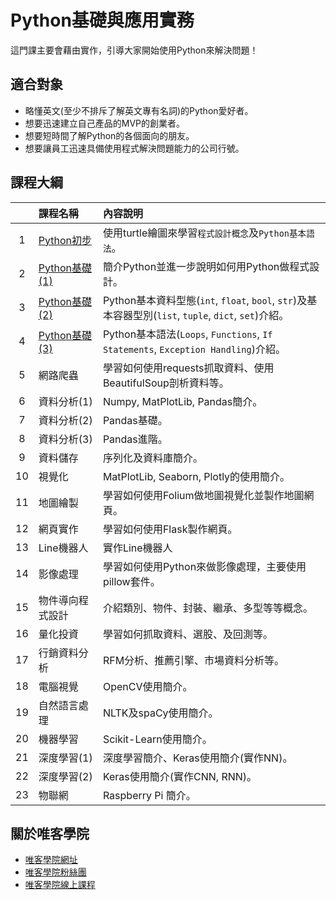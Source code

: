 # Python基礎與應用實務

這門課主要會藉由實作，引導大家開始使用Python來解決問題！

## 適合對象

* 略懂英文(至少不排斥了解英文專有名詞)的Python愛好者。
* 想要迅速建立自己產品的MVP的創業者。
* 想要短時間了解Python的各個面向的朋友。
* 想要讓員工迅速具備使用程式解決問題能力的公司行號。

## 課程大綱

||課程名稱|內容說明|
|:-:|:--|:--|
|1|[Python初步](https://github.com/victorgau/khpy_python_beginners)|使用turtle繪圖來學習`程式設計概念`及`Python基本語法`。|
|2|[Python基礎(1)](https://github.com/victorgau/khpy_python_basics)|簡介Python並進一步說明如何用Python做程式設計。|
|3|[Python基礎(2)](https://github.com/victorgau/khpy_python_basics)|Python基本資料型態(`int`, `float`, `bool`, `str`)及基本容器型別(`list`, `tuple`, `dict`, `set`)介紹。|
|4|[Python基礎(3)](https://github.com/victorgau/khpy_python_basics)|Python基本語法(`Loops`, `Functions`, `If Statements`, `Exception Handling`)介紹。|
|5|網路爬蟲|學習如何使用requests抓取資料、使用BeautifulSoup剖析資料等。|
|6|資料分析(1)|Numpy, MatPlotLib, Pandas簡介。|
|7|資料分析(2)|Pandas基礎。|
|8|資料分析(3)|Pandas進階。|
|9|資料儲存|序列化及資料庫簡介。|
|10|視覺化|MatPlotLib, Seaborn, Plotly的使用簡介。|
|11|地圖繪製|學習如何使用Folium做地圖視覺化並製作地圖網頁。|
|12|網頁實作|學習如何使用Flask製作網頁。|
|13|Line機器人|實作Line機器人|
|14|影像處理|學習如何使用Python來做影像處理，主要使用pillow套件。|
|15|物件導向程式設計|介紹類別、物件、封裝、繼承、多型等等概念。|
|16|量化投資|學習如何抓取資料、選股、及回測等。|
|17|行銷資料分析|RFM分析、推薦引擎、市場資料分析等。|
|18|電腦視覺|OpenCV使用簡介。|
|19|自然語言處理|NLTK及spaCy使用簡介。|
|20|機器學習|Scikit-Learn使用簡介。|
|21|深度學習(1)|深度學習簡介、Keras使用簡介(實作NN)。|
|22|深度學習(2)|Keras使用簡介(實作CNN, RNN)。|
|23|物聯網|Raspberry Pi 簡介。|

## 關於唯客學院

* [唯客學院網址](http://www.vcdemy.com)
* [唯客學院粉絲團](https://www.facebook.com/KHPYAcademy/)
* [唯客學院線上課程](https://khpy.teachable.com)
